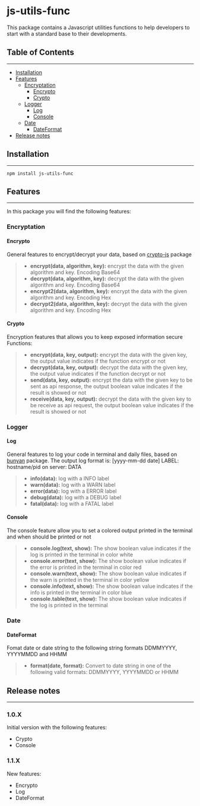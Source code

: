 # js-utils-func

This package contains a Javascript utilities functions to help developers to start with a standard base to their developments.

<!-- TOC titleSize:2 tabSpaces:2 depthFrom:1 depthTo:6 withLinks:1 updateOnSave:1 orderedList:0 skip:0 title:1 charForUnorderedList:* -->

## Table of Contents

---

-   [Installation](#Installation)
-   [Features](#Features)
    -   [Encryptation](#Encryptation)
        -   [Encrypto](#Encrypto)
        -   [Crypto](#Crypto)
    -   [Logger](#Logger)
        -   [Log](#Log)
        -   [Console](#Console)
    -   [Date](#Date)
        -   [DateFormat](#DateFormat)
-   [Release notes](#Release)
    <!-- -   [app.js](#appjs) -->

<!-- /TOC -->

## Installation

---

<!-- ```sh -->

    npm install js-utils-func

<!-- ``` -->

## Features

---

In this package you will find the following features:

### **Encryptation**

#### **Encrypto**

General features to encrypt/decrypt your data, based on [crypto-js](https://www.npmjs.com/package/crypto-js) package

> -   **encrypt(data, algorithm, key):** encrypt the data with the given algorithm and key. Encoding Base64
> -   **decrypt(data, algorithm, key):** decrypt the data with the given algorithm and key. Encoding Base64
> -   **encrypt2(data, algorithm, key):** encrypt the data with the given algorithm and key. Encoding Hex
> -   **decrypt2(data, algorithm, key):** decrypt the data with the given algorithm and key. Encoding Hex

#### **Crypto**

Encryption features that allows you to keep exposed information secure
Functions:

> -   **encrypt(data, key, output):** encrypt the data with the given key, the output value indicates if the function encrypt or not
> -   **decrypt(data, key, output):** decrypt the data with the given key, the output value indicates if the function decrypt or not
> -   **send(data, key, output):** encrypt the data with the given key to be sent as api response, the output boolean value indicates if the result is showed or not
> -   **receive(data, key, output):** decrypt the data with the given key to be receive as api request, the output boolean value indicates if the result is showed or not

### **Logger**

#### **Log**

General features to log your code in terminal and daily files, based on [bunyan](https://www.npmjs.com/package/bunyan) package.
The output log format is: [yyyy-mm-dd date] LABEL: hostname/pid on server: DATA

> -   **info(data):** log with a INFO label
> -   **warn(data):** log with a WARN label
> -   **error(data):** log with a ERROR label
> -   **debug(data):** log with a DEBUG label
> -   **fatal(data):** log with a FATAL label

#### **Console**

The console feature allow you to set a colored output printed in the terminal and when should be printed or not

> -   **console.log(text, show):** The show boolean value indicates if the log is printed in the terminal in color white
> -   **console.error(text, show):** The show boolean value indicates if the error is printed in the terminal in color red
> -   **console.warn(text, show):** The show boolean value indicates if the warn is printed in the terminal in color yellow
> -   **console.info(text, show):** The show boolean value indicates if the info is printed in the terminal in color blue
> -   **console.table(text, show):** The show boolean value indicates if the log is printed in the terminal

### **Date**

#### **DateFormat**

Fomat date or date string to the following string formats DDMMYYYY, YYYYMMDD and HHMM

> -   **format(date, format):** Convert to date string in one of the following valid formats: DDMMYYYY, YYYYMMDD or HHMM

## Release notes

---

### **1.0.X**

Initial version with the following features:

-   Crypto
-   Console

### **1.1.X**

New features:

-   Encrypto
-   Log
-   DateFormat
